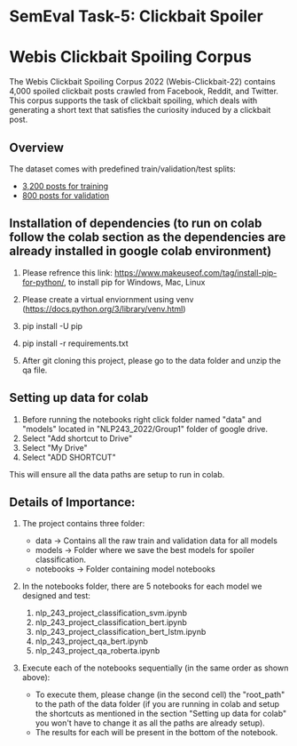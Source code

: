 # SemEval Task-5: Clickbait Spoiler


# Webis Clickbait Spoiling Corpus

The Webis Clickbait Spoiling Corpus 2022 (Webis-Clickbait-22) contains 4,000 spoiled clickbait posts crawled from Facebook, Reddit, and Twitter.
This corpus supports the task of clickbait spoiling, which deals with generating a short text that satisfies the curiosity induced by a clickbait post.


## Overview

The dataset comes with predefined train/validation/test splits:

- [3,200 posts for training](https://github.com/SidharthBabu121/SemEval-Task-5-Clickbait-Spoiler-for-SemEval-Task/blob/main/data/train.jsonl)
- [800 posts for validation](https://github.com/SidharthBabu121/SemEval-Task-5-Clickbait-Spoiler-for-SemEval-Task/blob/main/data/validation.jsonl)


## Installation of dependencies (to run on colab follow the colab section as the dependencies are already installed in google colab environment)

1) Please refrence this link: https://www.makeuseof.com/tag/install-pip-for-python/, to install pip for Windows, Mac, Linux

2) Please create a virtual enviornment  using venv  (https://docs.python.org/3/library/venv.html)

3) pip install -U pip

4) pip install -r requirements.txt
 
5) After git cloning this project, please go to the data folder and unzip the qa file.

## Setting up data for colab

1) Before running the notebooks right click folder named "data" and "models" located in "NLP243_2022/Group1" folder of google drive.
2) Select "Add shortcut to Drive"
3) Select "My Drive"
4) Select "ADD SHORTCUT"

This will ensure all the data paths are setup to run in colab.

## Details of Importance:

1) The project contains three folder:
    - data       ->  Contains all the raw train and validation data for all models
    - models     ->  Folder where we save the best models for spoiler classification. 
    - notebooks  ->  Folder containing model notebooks

2) In the notebooks folder, there are 5 notebooks for each model we designed and test:
    1. nlp_243_project_classification_svm.ipynb 
    2. nlp_243_project_classification_bert.ipynb
    3. nlp_243_project_classification_bert_lstm.ipynb
    4. nlp_243_project_qa_bert.ipynb
    5. nlp_243_project_qa_roberta.ipynb
    
3) Execute each of the notebooks sequentially (in the same order as shown above):
    - To execute them, please change (in the second cell) the "root_path" to the path of the data folder (if you are running in colab and setup the shortcuts as mentioned in the section "Setting up data for colab" you won't have to change it as all the paths are already setup).
    - The results for each will be present in the bottom of the notebook.
 

 


